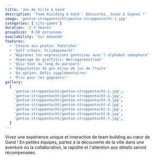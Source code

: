 ```yaml
---
title: 'Jeu de Ville à Gand'
description: 'Team building à Gand : Découvrez, Jouez & Gagnez !'
image: 'gentse-stroppentocht/gentse-stroppentocht-1.jpg'
categories: ['city-games']
duration: '2-3 heures'
groupSize: '8-50 personnes'
availability: 'Sur demande'
features:
  - 'Chasse aux photos: Patershol'
  - 'Golf urbain: Vrijdagsmarkt'
  - "Apprenez les expressions gantoises avec l'alphabet sémaphore"
  - 'Repérage de graffitis: Werregarenstraat'
  - 'Quiz tout au long du parcours'
  - 'Dégustation de gin et/ou de jus de fruits'
  - 'En option: Défis supplémentaires'
  - 'Prix pour les gagnants!'
gallery:
  [
    'gentse-stroppentocht/gentse-stroppentocht-1.jpg',
    'gentse-stroppentocht/gentse-stroppentocht-2.jpg',
    'gentse-stroppentocht/gentse-stroppentocht-3.jpg',
    'gentse-stroppentocht/gentse-stroppentocht-4.jpg',
    'gentse-stroppentocht/gentse-stroppentocht-5.jpg',
    'gentse-stroppentocht/gentse-stroppentocht-6.jpg',
    'gentse-stroppentocht/gentse-stroppentocht-7.jpg',
  ]
---
```


Vivez une expérience unique et interactive de team building au cœur de Gand ! En petites équipes, partez à la découverte de la ville dans une aventure où la collaboration, la rapidité et l'attention aux détails seront récompensées.
